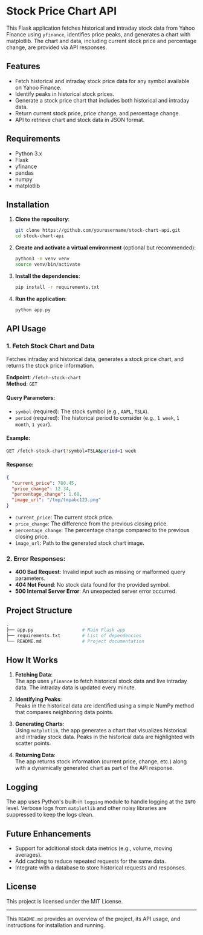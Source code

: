 # Stock Price Chart API

This Flask application fetches historical and intraday stock data from Yahoo Finance using `yfinance`, identifies price peaks, and generates a chart with matplotlib. The chart and data, including current stock price and percentage change, are provided via API responses.

## Features
- Fetch historical and intraday stock price data for any symbol available on Yahoo Finance.
- Identify peaks in historical stock prices.
- Generate a stock price chart that includes both historical and intraday data.
- Return current stock price, price change, and percentage change.
- API to retrieve chart and stock data in JSON format.

## Requirements

- Python 3.x
- Flask
- yfinance
- pandas
- numpy
- matplotlib

## Installation

1. **Clone the repository**:
   ```bash
   git clone https://github.com/yourusername/stock-chart-api.git
   cd stock-chart-api
   ```

2. **Create and activate a virtual environment** (optional but recommended):
   ```bash
   python3 -m venv venv
   source venv/bin/activate
   ```

3. **Install the dependencies**:
   ```bash
   pip install -r requirements.txt
   ```

4. **Run the application**:
   ```bash
   python app.py
   ```

## API Usage

### 1. Fetch Stock Chart and Data
Fetches intraday and historical data, generates a stock price chart, and returns the stock price information.

**Endpoint**: `/fetch-stock-chart`  
**Method**: `GET`

#### Query Parameters:
- `symbol` (required): The stock symbol (e.g., `AAPL`, `TSLA`).
- `period` (required): The historical period to consider (e.g., `1 week`, `1 month`, `1 year`).

#### Example:
```bash
GET /fetch-stock-chart?symbol=TSLA&period=1 week
```

#### Response:
```json
{
  "current_price": 780.45,
  "price_change": 12.34,
  "percentage_change": 1.60,
  "image_url": "/tmp/tmpabc123.png"
}
```

- `current_price`: The current stock price.
- `price_change`: The difference from the previous closing price.
- `percentage_change`: The percentage change compared to the previous closing price.
- `image_url`: Path to the generated stock chart image.

### 2. Error Responses:
- **400 Bad Request**: Invalid input such as missing or malformed query parameters.
- **404 Not Found**: No stock data found for the provided symbol.
- **500 Internal Server Error**: An unexpected server error occurred.

## Project Structure

```bash
.
├── app.py                  # Main Flask app
├── requirements.txt        # List of dependencies
└── README.md               # Project documentation
```

## How It Works

1. **Fetching Data**:  
   The app uses `yfinance` to fetch historical stock data and live intraday data. The intraday data is updated every minute.

2. **Identifying Peaks**:  
   Peaks in the historical data are identified using a simple NumPy method that compares neighboring data points.

3. **Generating Charts**:  
   Using `matplotlib`, the app generates a chart that visualizes historical and intraday stock data. Peaks in the historical data are highlighted with scatter points.

4. **Returning Data**:  
   The app returns stock information (current price, change, etc.) along with a dynamically generated chart as part of the API response.

## Logging
The app uses Python's built-in `logging` module to handle logging at the `INFO` level. Verbose logs from `matplotlib` and other noisy libraries are suppressed to keep the logs clean.

## Future Enhancements
- Support for additional stock data metrics (e.g., volume, moving averages).
- Add caching to reduce repeated requests for the same data.
- Integrate with a database to store historical requests and responses.

## License
This project is licensed under the MIT License.

---

This `README.md` provides an overview of the project, its API usage, and instructions for installation and running.

